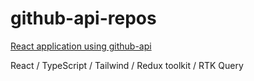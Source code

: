 # github-api-repos

[React application using github-api](https://darnelo-inc.github.io/github-api-repos/)

React / 
TypeScript / 
Tailwind / 
Redux toolkit / 
RTK Query
